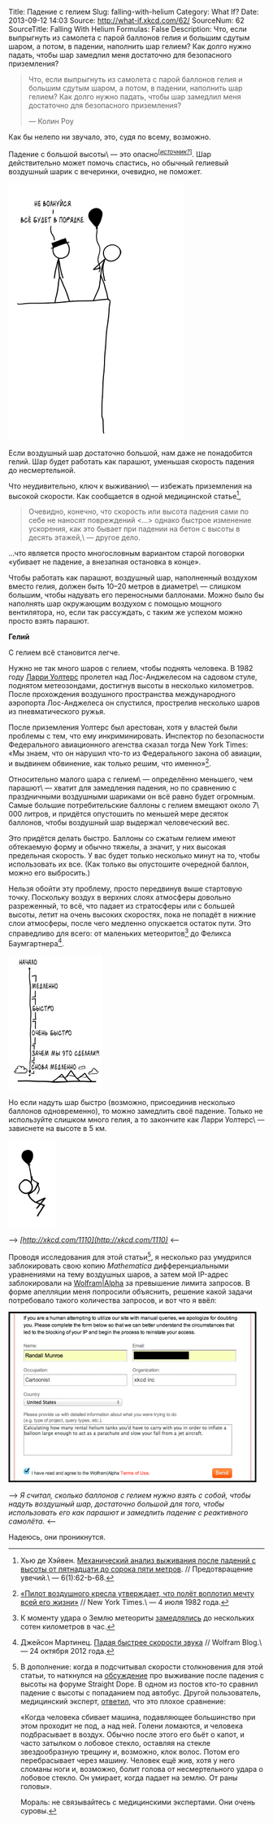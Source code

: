 Title: Падение с гелием
Slug: falling-with-helium
Category: What If?
Date: 2013-09-12 14:03
Source: http://what-if.xkcd.com/62/
SourceNum: 62
SourceTitle: Falling With Helium
Formulas: False
Description: Что, если выпрыгнуть из самолета с парой баллонов гелия и большим сдутым шаром, а потом, в падении, наполнить шар гелием? Как долго нужно падать, чтобы шар замедлил меня достаточно для безопасного приземления?

> Что, если выпрыгнуть из самолета с парой баллонов гелия и большим сдутым шаром, а потом, в падении, наполнить шар гелием? Как долго нужно падать, чтобы шар замедлил меня достаточно для безопасного приземления?
>
> — Колин Роу

Как бы нелепо ни звучало, это, судя по всему, возможно.

Падение с большой высоты\ — это опасно<sup>[_[источник?](http://ru.wikipedia.org/wiki/Источник_чести)_]</sup>. Шар действительно может помочь спастись, но обычный гелиевый воздушный шарик с вечеринки, очевидно, не поможет.

![](/uploads/062-falling-with-helium/balloon_party_ru.png "Ты был не лучшим выбором на пост председателя совета по безопасности на транспорте.")

Если воздушный шар достаточно большой, нам даже не понадобится гелий. Шар будет работать как парашют, уменьшая скорость падения до несмертельной.

Что неудивительно, ключ к выживанию\ — избежать приземления на высокой скорости. Как сообщается в одной медицинской статье[^1],

[^1]: Хью де Хэйвен. [Механический анализ выживания после падений с высоты от пятнадцати до сорока пяти метров](http://injuryprevention.bmj.com/content/6/1/62.3.long). // Предотвращение увечий.\ — 6(1):62-b-68.

> Очевидно, конечно, что скорость или высота падения сами по себе не наносят повреждений <…> однако быстрое изменение ускорения, как это бывает при падении на бетон с высоты в десять этажей,\ — другое дело.

…что является просто многословным вариантом старой поговорки «убивает не падение, а внезапная остановка в конце».

Чтобы работать как парашют, воздушный шар, наполненный воздухом вместо гелия, должен быть 10–20 метров в диаметре\ — слишком большим, чтобы надувать его переносными баллонами. Можно было бы наполнять шар окружающим воздухом с помощью мощного вентилятора, но, если так рассуждать, с таким же успехом можно просто взять парашют.

**Гелий**

С гелием всё становится легче.

Нужно не так много шаров с гелием, чтобы поднять человека. В 1982 году [Ларри Уолтерс](https://ru.wikipedia.org/wiki/Уолтерс,_Ларри) пролетел над Лос-Анджелесом на садовом стуле, поднятом метеозондами, достигнув высоты в несколько километров. После прохождения воздушного пространства международного аэропорта Лос-Анджелеса он спустился, прострелив несколько шаров из пневматического ружья.

После приземления Уолтерс был арестован, хотя у властей были проблемы с тем, что ему инкриминировать. Инспектор по безопасности Федерального авиационного агенства сказал тогда New York Times: «Мы знаем, что он нарушил что-то из Федерального закона об авиации, и выдвинем обвинение, как только решим, что именно»[^2].

[^2]: [«Пилот воздушного кресла утверждает, что полёт воплотил мечту всей его жизни»](http://www.nytimes.com/1982/07/04/us/armchair-airman-says-flight-fulfilled-his-lifelong-dream.html?pagewanted=all) // New York Times.\ — 4 июля 1982 года.

Относительно малого шара с гелием\ — определённо меньшего, чем парашют\ — хватит для замедления падения, но по сравнению с праздничными воздушными шариками он всё равно будет огромным. Самые большие потребительские баллоны с гелием вмещают около 7\ 000 литров, и придётся опустошить по меньшей мере десяток баллонов, чтобы воздушный шар выдержал человеческий вес.

Это придётся делать быстро. Баллоны со сжатым гелием имеют обтекаемую форму и обычно тяжелы, а значит, у них высокая предельная скорость. У вас будет только несколько минут на то, чтобы использовать их все. (Как только вы опустошите очередной баллон, можно его выбросить.)

Нельзя обойти эту проблему, просто передвинув выше стартовую точку. Поскольку воздух в верхних слоях атмосферы довольно разреженный, то всё, что падает из стратосферы или с большей высоты, летит на очень высоких скоростях, пока не попадёт в нижние слои атмосферы, после чего медленно опускается остаток пути. Это справедливо для всего: от маленьких метеоритов[^3] до Феликса Баумгартнера[^4].

[^3]: К моменту удара о Землю метеориты [замедлялись](http://www.geology.wisc.edu/~museum/meteorite.html) до нескольких сотен километров в час.

[^4]: Джейсон Мартинец. [Падая быстрее скорости звука](http://blog.wolfram.com/2012/10/24/falling-faster-than-the-speed-of-sound/) // Wolfram Blog.\ — 24 октября 2012 года[^a].

[^a]: Доступен [перевод](http://allmathematica.blogspot.ru/2012/12/Padaja-bystree-skorosti-zvuka.html).

![](/uploads/062-falling-with-helium/balloon_fall_ru.png "Рис. 2: AAAAAAAAAAAAAAA!")

Но если надуть шар быстро (возможно, присоединив несколько баллонов одновременно), то можно замедлить своё падение. Только не используйте слишком много гелия, а то закончите как Ларри Уолтерс\ — зависнете на высоте в 5 км.

![](/uploads/062-falling-with-helium/balloon_float.png "Кликните на ссылку, затем кликните и тащите.")

--> _[http://xkcd.com/1110](http://xkcd.com/1110)_ <--

Проводя исследования для этой статьи[^5], я несколько раз умудрился заблокировать свою копию _Mathematica_ дифференциальными уравнениями на тему воздушных шаров, а затем мой IP-адрес заблокировали на [Wolfram|Alpha](http://www.wolframalpha.com/input/?i=how+many+days+have+i+been+alive) за превышение лимита запросов. В форме апелляции меня попросили объяснить, решение какой задачи потребовало такого количества запросов, и вот что я ввёл:

[^5]:
    В дополнение: когда я подсчитывал скорости столкновения для этой статьи, то наткнулся на [обсуждение](http://boards.straightdope.com/sdmb/showthread.php?t=361878) про выживание после падения с высоты на форуме Straight Dope. В одном из постов кто-то сравнил падение с высоты с попаданием под автобус. Другой пользователь, медицинский эксперт, [ответил](http://boards.straightdope.com/sdmb/showpost.php?p=7180162&amp;postcount=40), что это плохое сравнение:

    «Когда человека сбивает машина, подавляющее большинство при этом проходит не под, а над ней. Голени ломаются, и человека подбрасывает в воздух. Обычно после этого его бьёт о капот, и часто затылком о лобовое стекло, оставляя на стекле звездообразную трещину и, возможно, клок волос. Потом его перебрасывает через машину. Человек ещё жив, хотя у него сломаны ноги и, возможно, болит голова от несмертельного удара о лобовое стекло. Он умирает, когда падает на землю. От раны головы».

    Мораль: не связывайтесь с медицинскими экспертами. Они очень суровы.

![](/uploads/062-falling-with-helium/balloon_wolfram.png "Прости, Вольфрам.")

--> _Я считал, сколько баллонов с гелием нужно взять с собой, чтобы надуть воздушный шар, достаточно большой для того, чтобы использовать его как парашют и замедлить падение с реактивного самолёта._ <--

Надеюсь, они проникнутся.
